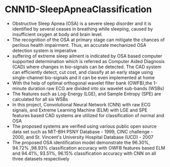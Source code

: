 # CNN1D-SleepApneaClassification
- Obstructive Sleep Apnea (OSA) is a severe sleep disorder and it is identified by several ceases in breathing while sleeping, caused by insufficient oxygen at body and brain level. 
- The recognition of the OSA at primary stage can mitigate the chances of perilous health impairment. Thus, an accurate mechanized OSA detection system is imperative
- suffering of extreme sleep ailment is indicated by OSA based computer supported determination which is referred as Computer Aided Diagnosis (CAD) where changes in bio-signals can be detected. 
The CAD system can efficiently detect, cut cost, and classify at an early stage using single-channel bio-signals and it can be even implemented at home
- With the help of optimal orthogonal wavelet filter bank (OWFB),the 1-minute duration raw ECG are divided into six wavelet sub-bands (WSBs)
- The features such as Log-Energy (LGE), and Sample Entropy (SPE) are calculated for all six WSBs
- In this project, Convolutional Neural Network (CNN) with raw ECG signals, and Extreme Learning Machine (ELM) with LGE and SPE features based CAD systems are utilized for classification of normal and OSA
- The proposed systems are verified using various public open source data set such as MIT-BIH PSNY Database - 1999, CINC challenge - 2000, and St. Vincent's University Hospital Database (UCD) - 2007 
- The proposed OSA identification model demonstrate the 96.30%, 94.72% ,98.93% classification accuracy with OWFB features based ELM and 94.41%, 93.51%, 96.15% classification accuracy with CNN on all three datasets respectively
